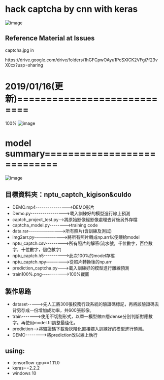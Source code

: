 hack captcha by cnn with keras
=========================================

![image](https://github.com/cbc106013/captcha_cnn/blob/master/acc94%25.png)

## Reference Material at Issues
<p>captcha.jpg in</p>
<p>https://drive.google.com/drive/folders/1hGFCpwOAyu1PcSXICK2VFgi7f23vX0cx?usp=sharing</p>


# 2019/01/16(更新)============================
100%
![image](https://github.com/cbc106013/captcha_cnn/blob/master/nptu_captch_kigison%26culdo/train100%25.png)

# model summary============================
![image](https://github.com/cbc106013/captcha_cnn/blob/master/model_summary.JPG)

## 目標資料夾：nptu_captch_kigison&culdo
* DEMO.mp4---------------->DEMO影片
* Demo.py----------------->載入訓練好的模型進行線上預測
* captch_project_test.py-->將原始影像經影像處理去背後另外存檔
* captcha_model.py-------->training code
* data.rar---------------->所有照片(含訓練及測試)
* img2arr.py-------------->將所有照片轉成np.arr以便餵給model
* nptu_captch.csv--------->所有照片的解答(流水號，千位數字，百位數字，十位數字，個位數字)
* nptu_captch.h5---------->此次100%的model存檔
* nptu_captch.npy--------->從照片轉換後的np.arr
* prediction_captcha.py--->載入訓練好的模型進行離線預測
* train100%.png----------->100%截圖

## 製作思路
* dataset----->先人工將300張校務行政系統的驗證碼標記，再將該驗證碼去背另存成一份增加成功率，共600張影像。
* train------->使用不切割形式，以單一模型做四層dense分別判斷對應數字。再使用model.fit調整最佳化。
* prediction-->將驗證碼下載後灰階化直接餵入訓練好的模型進行預測。
* DEMO-------->將prediction改以線上執行

## using: 
* tensorflow-gpu==1.11.0
* keras==2.2.2
* windows 10
